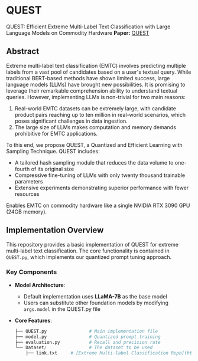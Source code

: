 # QUEST
QUEST: Efficient Extreme Multi-Label Text Classification with Large Language Models on Commodity Hardware
**Paper:** [QUEST](https://aclanthology.org/2024.findings-emnlp.226.pdf)  

## Abstract  
Extreme multi-label text classification (EMTC) involves predicting multiple labels from a vast pool of candidates based on a user's textual query. While traditional BERT-based methods have shown limited success, large language models (LLMs) have brought new possibilities. It is promising to leverage their remarkable comprehension ability to understand textual queries. However, implementing LLMs is non-trivial for two main reasons:  

1. Real-world EMTC datasets can be extremely large, with candidate product pairs reaching up to ten million in real-world scenarios, which poses significant challenges in data ingestion.  
2. The large size of LLMs makes computation and memory demands prohibitive for EMTC applications.  

To this end, we propose QUEST, a Quantized and Efficient Learning with Sampling Technique. QUEST includes:  
- A tailored hash sampling module that reduces the data volume to one-fourth of its original size  
- Compressive fine-tuning of LLMs with only twenty thousand trainable parameters  
- Extensive experiments demonstrating superior performance with fewer resources  

Enables EMTC on commodity hardware like a single NVIDIA RTX 3090 GPU (24GB memory).

## Implementation Overview

This repository provides a basic implementation of QUEST for extreme multi-label text classification. The core functionality is contained in `QUEST.py`, which implements our quantized prompt tuning approach.

### Key Components

- **Model Architecture**: 
  - Default implementation uses **LLaMA-7B** as the base model
  - Users can substitute other foundation models by modifying `args.model` in the QUEST.py file
  
- **Core Features**:
  ```python
  ├── QUEST.py                # Main implementation file
  ├── model.py                # Quantized prompt training
  ├── evaluation.py           # Recall and precision rate
  └── Dataset/                # The dataset to be used
      ├── link.txt     # [Extreme Multi-label Classification Repo](http://manikvarma.org/downloads/XC/XMLRepository.html)
